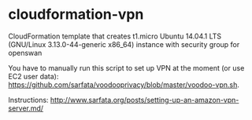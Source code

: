 # cloudformation-vpn

CloudFormation template that creates t1.micro Ubuntu 14.04.1 LTS (GNU/Linux 3.13.0-44-generic x86_64) instance with security group for openswan

You have to manually run this script to set up VPN at the moment (or use EC2 user data): https://github.com/sarfata/voodooprivacy/blob/master/voodoo-vpn.sh.

Instructions: http://www.sarfata.org/posts/setting-up-an-amazon-vpn-server.md/
